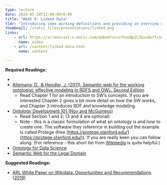 ```yaml
---
type: lecture
date: 2024-05-20T12:00:00+8:00
title: "Week 9: Linked Data"
tldr: "Introducing some working definitions and providing an overview of concepts related to linked data and the promise, but ultimate failure of the semantic web."
thumbnail: /static_files/presentations/linked.png
links:
    - url: https://screencast-o-matic.com/embed?sc=cYhuoBpZLZ&v=6&ff=1&title=0&controls=1
      name: video
    - url: /content/linked-data.html
      name: content

---
```

**Required Readings:**
- <!--[Course Content]({{ site.baseurl }}/content/linked-data.html)-->
- [Allemang, D., & Hendler, J. (2011). Semantic web for the working ontologist: effective modeling in RDFS and OWL. Second Edition](https://canvas.uw.edu/files/65174738/download?download_frd=1)
    - Read Chapter 1 for an introduction to SW’s concepts. If you are interested Chapter 2 gives a bit more detail on how the SW works, and Chapter 3 introduces RDF and knowledge modeling.
- [Ontology Development 101 (Noy and McGuiness)](https://protege.stanford.edu/publications/ontology_development/ontology101-noy-mcguinness.html)
    - Read Section 1 and 2; (3 and 4 are optional)
    - Note - this is a classic formulation of what an ontology is and how to create one. The software they reference in building out the example is called Protege (free [https://protege.stanford.edu/](https://protege.stanford.edu/)). If you are really keen you can follow along. (For reference - this short list from [Wikipedia](https://en.wikipedia.org/wiki/Ontology_(information_science)#Components) is quite helpful.)
- [Ontology for Data Science](https://towardsdatascience.com/ontology-and-data-science-45e916288cc5)
- [Semantic Web for the Legal Domain](https://content.iospress.com/articles/semantic-web/sw224)

**Suggested Readings:**
- [ARL White Paper on Wikidata: Opportunities and Recommendations (2019)](https://www.arl.org/publications-resources/4751-arl-white-paper-on-wikidata-opportunities-and-recommendations#.XLdxXZNKh2Y)
